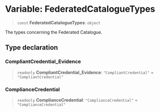 # Variable: FederatedCatalogueTypes

> `const` **FederatedCatalogueTypes**: `object`

The types concerning the Federated Catalogue.

## Type declaration

### CompliantCredential\_Evidence

> `readonly` **CompliantCredential\_Evidence**: `"CompliantCredential"` = `"CompliantCredential"`

### ComplianceCredential

> `readonly` **ComplianceCredential**: `"ComplianceCredential"` = `"ComplianceCredential"`
